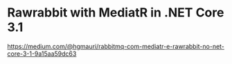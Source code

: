 # Rawrabbit with MediatR in .NET Core 3.1

https://medium.com/@hgmauri/rabbitmq-com-mediatr-e-rawrabbit-no-net-core-3-1-9a15aa59dc63
